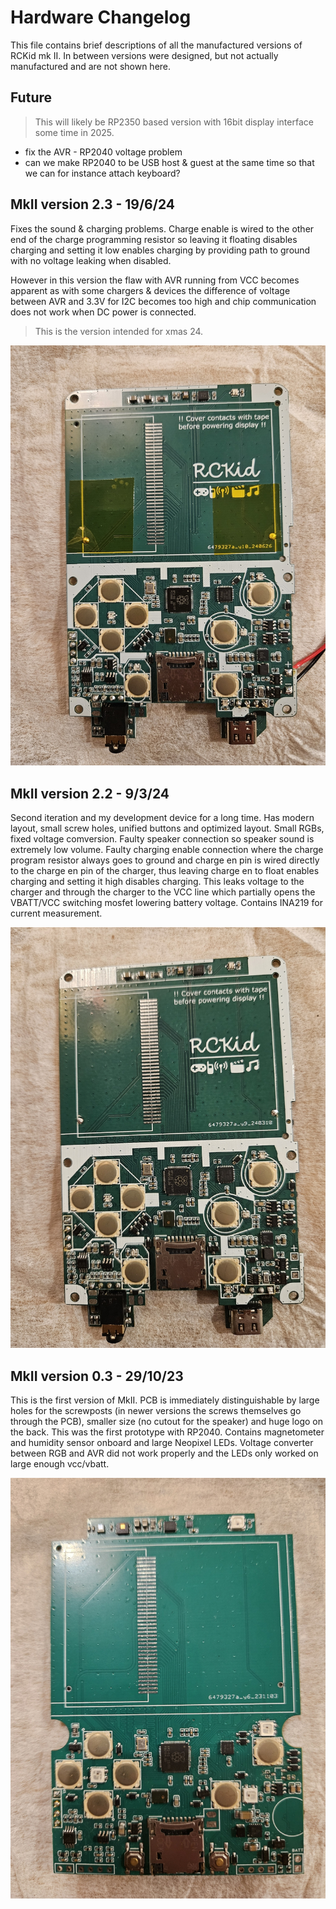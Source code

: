 # Hardware Changelog

This file contains brief descriptions of all the manufactured versions of RCKid mk II. In between versions were designed, but not actually manufactured and are not shown here.

## Future

> This will likely be RP2350 based version with 16bit display interface some time in 2025.

- fix the AVR - RP2040 voltage problem
- can we make RP2040 to be USB host & guest at the same time so that we can for instance attach keyboard? 

## MkII version 2.3 - 19/6/24

Fixes the sound & charging problems. Charge enable is wired to the other end of the charge programming resistor so leaving it floating disables charging and setting it low enables charging by providing path to ground with no voltage leaking when disabled.

However in this version the flaw with AVR running from VCC becomes apparent as with some chargers & devices the difference of voltage between AVR and 3.3V for I2C becomes too high and chip communication does not work when DC power is connected. 

> This is the version intended for xmas 24. 

![mkII-2.3](docs/photos/mkII-2.3.jpg "mkII-2.3")

## MkII version 2.2 - 9/3/24

Second iteration and my development device for a long time. Has modern layout, small screw holes, unified buttons and optimized layout. Small RGBs, fixed voltage comversion. Faulty speaker connection so speaker sound is extremely low volume. Faulty charging enable connection where the charge program resistor always goes to ground and charge en pin is wired directly to the charge en pin of the charger, thus leaving charge en to float enables charging and setting it high disables charging. This leaks voltage to the charger and through the charger to the VCC line which partially opens the VBATT/VCC switching mosfet lowering battery voltage. Contains INA219 for current measurement. 

![mkII-2.2](docs/photos/mkII-2.2.jpg "mkII-2.2")

## MkII version 0.3 - 29/10/23

This is the first version of MkII. PCB is immediately distinguishable by large holes for the screwposts (in newer versions the screws themselves go through the PCB), smaller size (no cutout for the speaker) and huge logo on the back. This was the first prototype with RP2040. Contains magnetometer and humidity sensor onboard and large Neopixel LEDs. Voltage converter between RGB and AVR did not work properly and the LEDs only worked on large enough vcc/vbatt.

![mkII-0.3](docs/photos/mkII-0.3.jpg "mkII-0.3")

